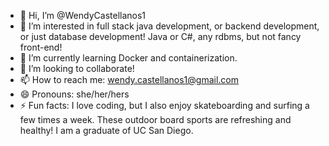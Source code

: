 - 👋 Hi, I’m @WendyCastellanos1
- 👀 I’m interested in full stack java development, or backend development, or just database development! Java or C#, any rdbms, but not fancy front-end!
- 🌱 I’m currently learning Docker and containerization.
- 💞️ I’m looking to collaborate!
- 📫 How to reach me: wendy.castellanos1@gmail.com
- 😄 Pronouns: she/her/hers
- ⚡ Fun facts: I love coding, but I also enjoy skateboarding and surfing a few times a week. These outdoor board sports are refreshing and healthy! I am a graduate of UC San Diego.

<!---
Smile :)
--->
